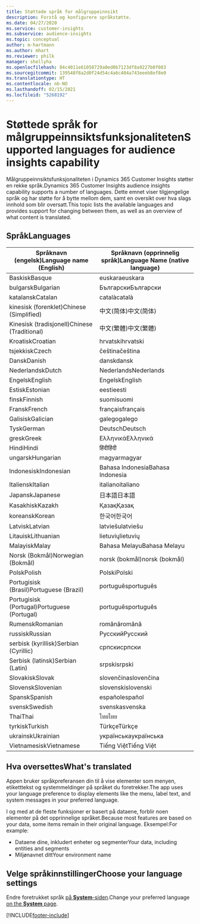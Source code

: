 ```yaml
---
title: Støttede språk for målgruppeinnsikt
description: Forstå og konfigurere språkstøtte.
ms.date: 04/27/2020
ms.service: customer-insights
ms.subservice: audience-insights
ms.topic: conceptual
author: m-hartmann
ms.author: mhart
ms.reviewer: philk
manager: shellyha
ms.openlocfilehash: 84c4011e61058729a0ed0b7123df8a9227b0f083
ms.sourcegitcommit: 139548f8a2d0f24d54c4a6c404a743eeeb8ef8e0
ms.translationtype: HT
ms.contentlocale: nb-NO
ms.lasthandoff: 02/15/2021
ms.locfileid: "5268192"
---
```

# <a name="supported-languages-for-audience-insights-capability"></a><span data-ttu-id="5bd53-103">Støttede språk for målgruppeinnsiktsfunksjonaliteten</span><span class="sxs-lookup"><span data-stu-id="5bd53-103">Supported languages for audience insights capability</span></span>

<span data-ttu-id="5bd53-104">Målgruppeinnsiktsfunksjonaliteten i Dynamics 365 Customer Insights støtter en rekke språk.</span><span class="sxs-lookup"><span data-stu-id="5bd53-104">Dynamics 365 Customer Insights audience insights capability supports a number of languages.</span></span> <span data-ttu-id="5bd53-105">Dette emnet viser tilgjengelige språk og har støtte for å bytte mellom dem, samt en oversikt over hva slags innhold som blir oversatt.</span><span class="sxs-lookup"><span data-stu-id="5bd53-105">This topic lists the available languages and provides support for changing between them, as well as an overview of what content is translated.</span></span>

## <a name="languages"></a><span data-ttu-id="5bd53-106">Språk</span><span class="sxs-lookup"><span data-stu-id="5bd53-106">Languages</span></span>

| <span data-ttu-id="5bd53-107">Språknavn (engelsk)</span><span class="sxs-lookup"><span data-stu-id="5bd53-107">Language name (English)</span></span>|  <span data-ttu-id="5bd53-108">Språknavn (opprinnelig språk)</span><span class="sxs-lookup"><span data-stu-id="5bd53-108">Language Name (native language)</span></span> |
| ------------- | ------------- |
| <span data-ttu-id="5bd53-109">Baskisk</span><span class="sxs-lookup"><span data-stu-id="5bd53-109">Basque</span></span> | <span data-ttu-id="5bd53-110">euskara</span><span class="sxs-lookup"><span data-stu-id="5bd53-110">euskara</span></span> |
| <span data-ttu-id="5bd53-111">bulgarsk</span><span class="sxs-lookup"><span data-stu-id="5bd53-111">Bulgarian</span></span> | <span data-ttu-id="5bd53-112">Български</span><span class="sxs-lookup"><span data-stu-id="5bd53-112">Български</span></span> |
| <span data-ttu-id="5bd53-113">katalansk</span><span class="sxs-lookup"><span data-stu-id="5bd53-113">Catalan</span></span> | <span data-ttu-id="5bd53-114">català</span><span class="sxs-lookup"><span data-stu-id="5bd53-114">català</span></span> |
| <span data-ttu-id="5bd53-115">kinesisk (forenklet)</span><span class="sxs-lookup"><span data-stu-id="5bd53-115">Chinese (Simplified)</span></span> | <span data-ttu-id="5bd53-116">中文(简体)</span><span class="sxs-lookup"><span data-stu-id="5bd53-116">中文(简体)</span></span> |
| <span data-ttu-id="5bd53-117">Kinesisk (tradisjonell)</span><span class="sxs-lookup"><span data-stu-id="5bd53-117">Chinese (Traditional)</span></span> | <span data-ttu-id="5bd53-118">中文(繁體)</span><span class="sxs-lookup"><span data-stu-id="5bd53-118">中文(繁體)</span></span> |
| <span data-ttu-id="5bd53-119">Kroatisk</span><span class="sxs-lookup"><span data-stu-id="5bd53-119">Croatian</span></span> | <span data-ttu-id="5bd53-120">hrvatski</span><span class="sxs-lookup"><span data-stu-id="5bd53-120">hrvatski</span></span> |
| <span data-ttu-id="5bd53-121">tsjekkisk</span><span class="sxs-lookup"><span data-stu-id="5bd53-121">Czech</span></span> | <span data-ttu-id="5bd53-122">čeština</span><span class="sxs-lookup"><span data-stu-id="5bd53-122">čeština</span></span> |
| <span data-ttu-id="5bd53-123">Dansk</span><span class="sxs-lookup"><span data-stu-id="5bd53-123">Danish</span></span> | <span data-ttu-id="5bd53-124">dansk</span><span class="sxs-lookup"><span data-stu-id="5bd53-124">dansk</span></span> |
| <span data-ttu-id="5bd53-125">Nederlandsk</span><span class="sxs-lookup"><span data-stu-id="5bd53-125">Dutch</span></span> | <span data-ttu-id="5bd53-126">Nederlands</span><span class="sxs-lookup"><span data-stu-id="5bd53-126">Nederlands</span></span> |
| <span data-ttu-id="5bd53-127">Engelsk</span><span class="sxs-lookup"><span data-stu-id="5bd53-127">English</span></span> | <span data-ttu-id="5bd53-128">Engelsk</span><span class="sxs-lookup"><span data-stu-id="5bd53-128">English</span></span> |
| <span data-ttu-id="5bd53-129">Estisk</span><span class="sxs-lookup"><span data-stu-id="5bd53-129">Estonian</span></span> | <span data-ttu-id="5bd53-130">eesti</span><span class="sxs-lookup"><span data-stu-id="5bd53-130">eesti</span></span> |
| <span data-ttu-id="5bd53-131">finsk</span><span class="sxs-lookup"><span data-stu-id="5bd53-131">Finnish</span></span> | <span data-ttu-id="5bd53-132">suomi</span><span class="sxs-lookup"><span data-stu-id="5bd53-132">suomi</span></span> |
| <span data-ttu-id="5bd53-133">Fransk</span><span class="sxs-lookup"><span data-stu-id="5bd53-133">French</span></span> | <span data-ttu-id="5bd53-134">français</span><span class="sxs-lookup"><span data-stu-id="5bd53-134">français</span></span> |
| <span data-ttu-id="5bd53-135">Galisisk</span><span class="sxs-lookup"><span data-stu-id="5bd53-135">Galician</span></span> | <span data-ttu-id="5bd53-136">galego</span><span class="sxs-lookup"><span data-stu-id="5bd53-136">galego</span></span> |
| <span data-ttu-id="5bd53-137">Tysk</span><span class="sxs-lookup"><span data-stu-id="5bd53-137">German</span></span> | <span data-ttu-id="5bd53-138">Deutsch</span><span class="sxs-lookup"><span data-stu-id="5bd53-138">Deutsch</span></span> |
| <span data-ttu-id="5bd53-139">gresk</span><span class="sxs-lookup"><span data-stu-id="5bd53-139">Greek</span></span> | <span data-ttu-id="5bd53-140">Ελληνικά</span><span class="sxs-lookup"><span data-stu-id="5bd53-140">Ελληνικά</span></span> |
| <span data-ttu-id="5bd53-141">Hindi</span><span class="sxs-lookup"><span data-stu-id="5bd53-141">Hindi</span></span> | <span data-ttu-id="5bd53-142">हिंदी</span><span class="sxs-lookup"><span data-stu-id="5bd53-142">हिंदी</span></span> |
| <span data-ttu-id="5bd53-143">ungarsk</span><span class="sxs-lookup"><span data-stu-id="5bd53-143">Hungarian</span></span> | <span data-ttu-id="5bd53-144">magyar</span><span class="sxs-lookup"><span data-stu-id="5bd53-144">magyar</span></span> |
| <span data-ttu-id="5bd53-145">Indonesisk</span><span class="sxs-lookup"><span data-stu-id="5bd53-145">Indonesian</span></span> | <span data-ttu-id="5bd53-146">Bahasa Indonesia</span><span class="sxs-lookup"><span data-stu-id="5bd53-146">Bahasa Indonesia</span></span> |
| <span data-ttu-id="5bd53-147">Italiensk</span><span class="sxs-lookup"><span data-stu-id="5bd53-147">Italian</span></span> | <span data-ttu-id="5bd53-148">italiano</span><span class="sxs-lookup"><span data-stu-id="5bd53-148">italiano</span></span> |
| <span data-ttu-id="5bd53-149">Japansk</span><span class="sxs-lookup"><span data-stu-id="5bd53-149">Japanese</span></span> | <span data-ttu-id="5bd53-150">日本語</span><span class="sxs-lookup"><span data-stu-id="5bd53-150">日本語</span></span> |
| <span data-ttu-id="5bd53-151">Kasakhisk</span><span class="sxs-lookup"><span data-stu-id="5bd53-151">Kazakh</span></span> | <span data-ttu-id="5bd53-152">Қазақ</span><span class="sxs-lookup"><span data-stu-id="5bd53-152">Қазақ</span></span> |
| <span data-ttu-id="5bd53-153">koreansk</span><span class="sxs-lookup"><span data-stu-id="5bd53-153">Korean</span></span> | <span data-ttu-id="5bd53-154">한국어</span><span class="sxs-lookup"><span data-stu-id="5bd53-154">한국어</span></span> |
| <span data-ttu-id="5bd53-155">Latvisk</span><span class="sxs-lookup"><span data-stu-id="5bd53-155">Latvian</span></span> | <span data-ttu-id="5bd53-156">latviešu</span><span class="sxs-lookup"><span data-stu-id="5bd53-156">latviešu</span></span> |
| <span data-ttu-id="5bd53-157">Litauisk</span><span class="sxs-lookup"><span data-stu-id="5bd53-157">Lithuanian</span></span> | <span data-ttu-id="5bd53-158">lietuvių</span><span class="sxs-lookup"><span data-stu-id="5bd53-158">lietuvių</span></span> |
| <span data-ttu-id="5bd53-159">Malayisk</span><span class="sxs-lookup"><span data-stu-id="5bd53-159">Malay</span></span> | <span data-ttu-id="5bd53-160">Bahasa Melayu</span><span class="sxs-lookup"><span data-stu-id="5bd53-160">Bahasa Melayu</span></span> |
| <span data-ttu-id="5bd53-161">Norsk (Bokmål)</span><span class="sxs-lookup"><span data-stu-id="5bd53-161">Norwegian (Bokmål)</span></span> | <span data-ttu-id="5bd53-162">norsk (bokmål)</span><span class="sxs-lookup"><span data-stu-id="5bd53-162">norsk (bokmål)</span></span> |
| <span data-ttu-id="5bd53-163">Polsk</span><span class="sxs-lookup"><span data-stu-id="5bd53-163">Polish</span></span> | <span data-ttu-id="5bd53-164">Polski</span><span class="sxs-lookup"><span data-stu-id="5bd53-164">Polski</span></span> |
| <span data-ttu-id="5bd53-165">Portugisisk (Brasil)</span><span class="sxs-lookup"><span data-stu-id="5bd53-165">Portuguese (Brazil)</span></span> | <span data-ttu-id="5bd53-166">português</span><span class="sxs-lookup"><span data-stu-id="5bd53-166">português</span></span> |
| <span data-ttu-id="5bd53-167">Portugisisk (Portugal)</span><span class="sxs-lookup"><span data-stu-id="5bd53-167">Portuguese (Portugal)</span></span> | <span data-ttu-id="5bd53-168">português</span><span class="sxs-lookup"><span data-stu-id="5bd53-168">português</span></span> |
| <span data-ttu-id="5bd53-169">Rumensk</span><span class="sxs-lookup"><span data-stu-id="5bd53-169">Romanian</span></span> | <span data-ttu-id="5bd53-170">română</span><span class="sxs-lookup"><span data-stu-id="5bd53-170">română</span></span> |
| <span data-ttu-id="5bd53-171">russisk</span><span class="sxs-lookup"><span data-stu-id="5bd53-171">Russian</span></span> | <span data-ttu-id="5bd53-172">Русский</span><span class="sxs-lookup"><span data-stu-id="5bd53-172">Русский</span></span> |
| <span data-ttu-id="5bd53-173">serbisk (kyrillisk)</span><span class="sxs-lookup"><span data-stu-id="5bd53-173">Serbian (Cyrillic)</span></span> | <span data-ttu-id="5bd53-174">српски</span><span class="sxs-lookup"><span data-stu-id="5bd53-174">српски</span></span> |
| <span data-ttu-id="5bd53-175">Serbisk (latinsk)</span><span class="sxs-lookup"><span data-stu-id="5bd53-175">Serbian (Latin)</span></span> | <span data-ttu-id="5bd53-176">srpski</span><span class="sxs-lookup"><span data-stu-id="5bd53-176">srpski</span></span> |
| <span data-ttu-id="5bd53-177">Slovakisk</span><span class="sxs-lookup"><span data-stu-id="5bd53-177">Slovak</span></span> | <span data-ttu-id="5bd53-178">slovenčina</span><span class="sxs-lookup"><span data-stu-id="5bd53-178">slovenčina</span></span> |
| <span data-ttu-id="5bd53-179">Slovensk</span><span class="sxs-lookup"><span data-stu-id="5bd53-179">Slovenian</span></span> | <span data-ttu-id="5bd53-180">slovenski</span><span class="sxs-lookup"><span data-stu-id="5bd53-180">slovenski</span></span> |
| <span data-ttu-id="5bd53-181">Spansk</span><span class="sxs-lookup"><span data-stu-id="5bd53-181">Spanish</span></span> | <span data-ttu-id="5bd53-182">español</span><span class="sxs-lookup"><span data-stu-id="5bd53-182">español</span></span> |
| <span data-ttu-id="5bd53-183">svensk</span><span class="sxs-lookup"><span data-stu-id="5bd53-183">Swedish</span></span> | <span data-ttu-id="5bd53-184">svenska</span><span class="sxs-lookup"><span data-stu-id="5bd53-184">svenska</span></span> |
| <span data-ttu-id="5bd53-185">Thai</span><span class="sxs-lookup"><span data-stu-id="5bd53-185">Thai</span></span> | <span data-ttu-id="5bd53-186">ไทย</span><span class="sxs-lookup"><span data-stu-id="5bd53-186">ไทย</span></span> |
| <span data-ttu-id="5bd53-187">tyrkisk</span><span class="sxs-lookup"><span data-stu-id="5bd53-187">Turkish</span></span> | <span data-ttu-id="5bd53-188">Türkçe</span><span class="sxs-lookup"><span data-stu-id="5bd53-188">Türkçe</span></span> |
| <span data-ttu-id="5bd53-189">ukrainsk</span><span class="sxs-lookup"><span data-stu-id="5bd53-189">Ukrainian</span></span> | <span data-ttu-id="5bd53-190">українська</span><span class="sxs-lookup"><span data-stu-id="5bd53-190">українська</span></span> |
| <span data-ttu-id="5bd53-191">Vietnamesisk</span><span class="sxs-lookup"><span data-stu-id="5bd53-191">Vietnamese</span></span> | <span data-ttu-id="5bd53-192">Tiếng Việt</span><span class="sxs-lookup"><span data-stu-id="5bd53-192">Tiếng Việt</span></span> |

## <a name="whats-translated"></a><span data-ttu-id="5bd53-193">Hva oversettes</span><span class="sxs-lookup"><span data-stu-id="5bd53-193">What's translated</span></span>

<span data-ttu-id="5bd53-194">Appen bruker språkpreferansen din til å vise elementer som menyen, etiketttekst og systemmeldinger på språket du foretrekker.</span><span class="sxs-lookup"><span data-stu-id="5bd53-194">The app uses your language preference to display elements like the menu, label text, and system messages in your preferred language.</span></span>

<span data-ttu-id="5bd53-195">I og med at de fleste funksjoner er basert på dataene, forblir noen elementer på det opprinnelige språket.</span><span class="sxs-lookup"><span data-stu-id="5bd53-195">Because most features are based on your data, some items remain in their original language.</span></span> <span data-ttu-id="5bd53-196">Eksempel:</span><span class="sxs-lookup"><span data-stu-id="5bd53-196">For example:</span></span>

- <span data-ttu-id="5bd53-197">Dataene dine, inkludert enheter og segmenter</span><span class="sxs-lookup"><span data-stu-id="5bd53-197">Your data, including entities and segments</span></span>
- <span data-ttu-id="5bd53-198">Miljønavnet ditt</span><span class="sxs-lookup"><span data-stu-id="5bd53-198">Your environment name</span></span>

## <a name="choose-your-language-settings"></a><span data-ttu-id="5bd53-199">Velge språkinnstillinger</span><span class="sxs-lookup"><span data-stu-id="5bd53-199">Choose your language settings</span></span>  

<span data-ttu-id="5bd53-200">Endre foretrukket språk [på **System**-siden](system.md).</span><span class="sxs-lookup"><span data-stu-id="5bd53-200">Change your preferred language [on the **System** page](system.md).</span></span>


[!INCLUDE[footer-include](../includes/footer-banner.md)]